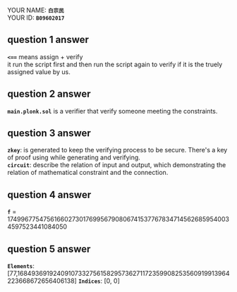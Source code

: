 YOUR NAME: **`白宗民`**  
YOUR ID: **`B09602017`**  

## question 1 answer 
**`<==`** means assign + verify  
it run the script first and then run the script again to verify if it is the truely assigned value by us.

## question 2 answer
**`main.plonk.sol`** is a verifier that verify someone meeting the constraints. 

## question 3 answer
**`zkey`**: is generated to keep the verifying process to be secure. There's a key of proof using while generating and verifying.  
**`circuit`**: describe the relation of input and output, which demonstrating the relation of mathematical constraint and the connection.

## question 4 answer
**`f`** = 17499677547561660273017699567908067415377678347145626859540034597523441084050

## question 5 answer
**`Elements`**: [77,16849369192409107332756158295736271172359908253560919913964223668672656406138]
**`Indices`**: [0, 0]

